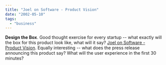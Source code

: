 ```yaml
---
title: "Joel on Software - Product Vision"
date: "2002-05-10"
tags: 
  - "business"
---
```


**Design the Box**. Good thought exercise for every startup -- what exactly will the box for this product look like, what will it say? [Joel on Software - Product Vision](http://www.joelonsoftware.com/articles/JimHighsmithonProductVisi.html). Equally interesting -- what does the press release announcing this product say? What will the user experience in the first 30 minutes?
